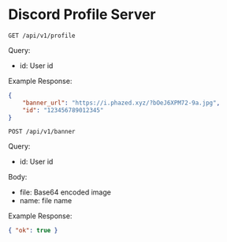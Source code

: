 # Discord Profile Server

`GET /api/v1/profile`

Query:
- id: User id

Example Response:
```json
{
    "banner_url": "https://i.phazed.xyz/?bOeJ6XPM72-9a.jpg",
    "id": "123456789012345"
}
```

`POST /api/v1/banner`

Query:
- id: User id

Body:
- file: Base64 encoded image
- name: file name

Example Response:
```json
{ "ok": true }
```
